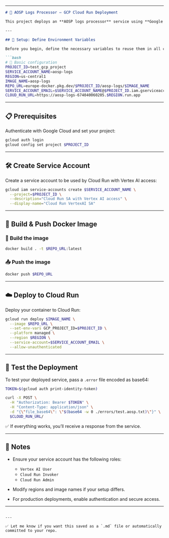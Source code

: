 
---

````markdown
# 🚀 AOSP Logs Processor – GCP Cloud Run Deployment

This project deploys an **AOSP logs processor** service using **Google Cloud Run** and **Docker**.

---

## 🧰 Setup: Define Environment Variables

Before you begin, define the necessary variables to reuse them in all commands:

```bash
# 🔧 Basic configuration
PROJECT_ID=test_gcp_project
SERVICE_ACCOUNT_NAME=aosp-logs
REGION=us-central1
IMAGE_NAME=aosp-logs
REPO_URL=europe-docker.pkg.dev/$PROJECT_ID/aosp-logs/$IMAGE_NAME
SERVICE_ACCOUNT_EMAIL=$SERVICE_ACCOUNT_NAME@$PROJECT_ID.iam.gserviceaccount.com
CLOUD_RUN_URL=https://aosp-logs-674040060205.$REGION.run.app
````

---

## 📋 Prerequisites

Authenticate with Google Cloud and set your project:

```bash
gcloud auth login
gcloud config set project $PROJECT_ID
```

---

## 🛠️ Create Service Account

Create a service account to be used by Cloud Run with Vertex AI access:

```bash
gcloud iam service-accounts create $SERVICE_ACCOUNT_NAME \
  --project=$PROJECT_ID \
  --description="Cloud Run SA with Vertex AI access" \
  --display-name="Cloud Run VertexAI SA"
```

---

## 🐳 Build & Push Docker Image

### 🔧 Build the image

```bash
docker build . -t $REPO_URL:latest
```

### 📤 Push the image

```bash
docker push $REPO_URL
```

---

## ☁️ Deploy to Cloud Run

Deploy your container to Cloud Run:

```bash
gcloud run deploy $IMAGE_NAME \
  --image $REPO_URL \
  --set-env-vars GCP_PROJECT_ID=$PROJECT_ID \
  --platform managed \
  --region $REGION \
  --service-account=$SERVICE_ACCOUNT_EMAIL \
  --allow-unauthenticated
```

---

## 🧪 Test the Deployment

To test your deployed service, pass a `.error` file encoded as base64:

```bash
TOKEN=$(gcloud auth print-identity-token)

curl -X POST \
  -H "Authorization: Bearer $TOKEN" \
  -H "Content-Type: application/json" \
  -d "{\"file_base64\": \"$(base64 -w 0 ./errors/test.aosp.txt)\"}" \
  $CLOUD_RUN_URL/
```

✅ If everything works, you’ll receive a response from the service.

---

## 🧾 Notes

* Ensure your service account has the following roles:

  * `Vertex AI User`
  * `Cloud Run Invoker`
  * `Cloud Run Admin`
* Modify regions and image names if your setup differs.
* For production deployments, enable authentication and secure access.

---

```

---

✅ Let me know if you want this saved as a `.md` file or automatically committed to your repo.
```
